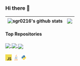 ### Hi there 👋

<!--
**SongGuorong/SongGuorong** is a ✨ _special_ ✨ repository because its `README.md` (this file) appears on your GitHub profile.

Here are some ideas to get you started:

- 🔭 I’m currently working on ...
- 🌱 I’m currently learning ...
- 👯 I’m looking to collaborate on ...
- 🤔 I’m looking for help with ...
- 💬 Ask me about ...
- 📫 How to reach me: ...
- 😄 Pronouns: ...
- ⚡ Fun fact: ...
-->
| <img align="center" src="https://github-readme-stats.vercel.app/api?username=SongGuorong&show_icons=true&include_all_commits=true&theme=buefy&hide_border=true&count_private=true" alt="sgr0216's github stats" /> | <img align="center" src="https://github-readme-stats.vercel.app/api/top-langs/?username=SongGuorong&layout=compact&theme=buefy&hide_border=true&count_private=true" /> |
| ------------- | ------------- |

#### Top Repositories


<a href="https://github.com/SongGuorong/EDRNet">
  <img align="center" src="https://github-readme-stats.vercel.app/api/pin/?username=SongGuorong&repo=EDRNet&theme=buefy&show_owner=true" />
</a>
<a href="https://github.com/SongGuorong/MCITF">
  <img align="center" src="https://github-readme-stats.vercel.app/api/pin/?username=SongGuorong&repo=MCITF&theme=buefy&show_owner=true" />
</a>
<a href="https://github.com/SongGuorong/shopMall">
  <img align="center" style="margin-top: 5px" src="https://github-readme-stats.vercel.app/api/pin/?username=SongGuorong&repo=shopMall&theme=buefy&show_owner=true" />
</a>

<br /> 
<br />
<code><img height="20" alt="javascript" src="https://raw.githubusercontent.com/github/explore/80688e429a7d4ef2fca1e82350fe8e3517d3494d/topics/javascript/javascript.png"></code>
<code><img height="20" alt="java" src="https://raw.githubusercontent.com/github/explore/80688e429a7d4ef2fca1e82350fe8e3517d3494d/topics/java/java.png"></code>
<code><img height="20" alt="python" src="https://raw.githubusercontent.com/github/explore/5c058a388828bb5fde0bcafd4bc867b5bb3f26f3/topics/python/python.png"></code>
